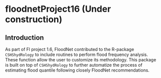 # floodnetProject16 (Under construction)

## Introduction

As part of Fl project 1.6, FloodNet contributed to the R-package 
`CSHShydRology` to include routines to perform flood frequency analysis.
These function allow the user to customize its methodology.
This package is built on top of `CSHShydRology` to further automatize the
process of estimating flood quantile following closely FloodNet recommendations.

